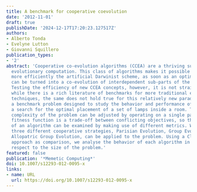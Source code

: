 ```yaml
---
title: A benchmark for cooperative coevolution
date: '2012-11-01'
draft: true
publishDate: '2024-12-17T17:20:23.127517Z'
authors:
- Alberto Tonda
- Evelyne Lutton
- Giovanni Squillero
publication_types:
- '2'
abstract: 'Cooperative co-evolution algorithms (CCEA) are a thriving sub-field of
  evolutionary computation. This class of algorithms makes it possible to exploit
  more efficiently the artificial Darwinist scheme, as soon as an optimisation problem
  can be turned into a co-evolution of interdependent sub-parts of the searched solution.
  Testing the efficiency of new CCEA concepts, however, it is not straightforward:
  while there is a rich literature of benchmarks for more traditional evolutionary
  techniques, the same does not hold true for this relatively new paradigm. We present
  a benchmark problem designed to study the behavior and performance of CCEAs, modeling
  a search for the optimal placement of a set of lamps inside a room. The relative
  complexity of the problem can be adjusted by operating on a single parameter. The
  fitness function is a trade-off between conflicting objectives, so the performance
  of an algorithm can be examined by making use of different metrics. We show how
  three different cooperative strategies, Parisian Evolution, Group Evolution and
  Allopatric Group Evolution, can be applied to the problem. Using a Classical Evolution
  approach as comparison, we analyse the behavior of each algorithm in detail, with
  respect to the size of the problem.'
featured: false
publication: '*Memetic Computing*'
doi: 10.1007/s12293-012-0095-x
links:
- name: URL
  url: https://doi.org/10.1007/s12293-012-0095-x
---
```


